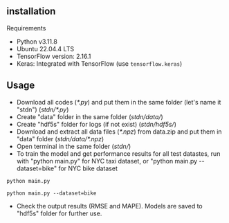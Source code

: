 ## installation
Requirements

- Python v3.11.8
- Ubuntu 22.04.4 LTS
- TensorFlow version: 2.16.1
- Keras: Integrated with TensorFlow (use `tensorflow.keras`)

## Usage
 - Download all codes (*\*.py*) and put them in the same folder (let's name it "stdn") (*stdn/\*.py*)
  - Create "data" folder in the same folder (*stdn/data/*)
  - Create "hdf5s" folder for logs (if not exist) (*stdn/hdf5s/*)
  - Download and extract all data files (*\*.npz*) from data.zip and put them in "data" folder (*stdn/data/\*.npz*)
  - Open terminal in the same folder (*stdn/*)
  - To train the model and get performance results for all test datastes, run with "python main.py" for NYC taxi dataset, or "python main.py --dataset=bike" for NYC bike dataset
  ```
  python main.py
  ```
  ```
  python main.py --dataset=bike
  ```
  - Check the output results (RMSE and MAPE). Models are saved to "hdf5s" folder for further use.
